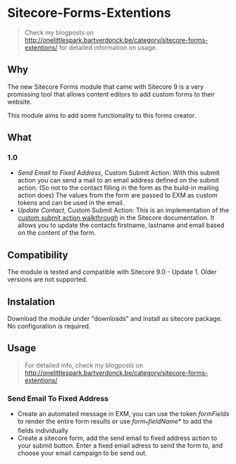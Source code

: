 # Sitecore-Forms-Extentions

> Check my blogposts on http://onelittlespark.bartverdonck.be/category/sitecore-forms-extentions/ for detailed information on usage.

## Why
The new Sitecore Forms module that came with Sitecore 9 is a very promissing tool that allows content editors to add custom forms to their website.

This module aims to add some functionality to this forms creator.

## What
### 1.0
- *Send Email to Fixed Address*, Custom Submit Action: With this submit action you can send a mail to an email address defined on the submit action. (So not to the contact filling in the form as the build-in mailing action does) The values from the form are passed to EXM as custom tokens and can be used in the email.
- *Update Contact*, Custom Submit Action: This is an implementation of the [custom submit action walkthrough](https://doc.sitecore.net/sitecore_experience_platform/digital_marketing/sitecore_forms/setting_up_and_configuring/walkthrough_creating_a_custom_submit_action_that_updates_contact_details) in the Sitecore documentation. It allows you to update the contacts firstname, lastname and email based on the content of the form.

## Compatibility
The module is tested and compatible with Sitecore 9.0 - Update 1. Older versions are not supported.

## Instalation
Download the module under "downloads" and install as sitecore package. No configuration is required.

## Usage
> For detailed info, check my blogposts on http://onelittlespark.bartverdonck.be/category/sitecore-forms-extentions/

### Send Email To Fixed Address
- Create an automated message in EXM, you can use the token $formFields$ to render the entire form results or use $form_*fieldName*$ to add the fields individually
- Create a sitecore form, add the send email to fixed address action to your submit button. Enter a fixed email adress to send the form to, and choose your email campaign to be send out.

